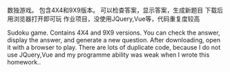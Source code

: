 数独游戏。
包含4X4和9X9版本。
可以检查答案，显示答案，生成新题目
下载后用浏览器打开即可玩
作业项目，没使用JQuery,Vue等，代码重复度较高

Sudoku game.
Contains 4X4 and 9X9 versions.
You can check the answer, display the answer, and generate a new question.
After downloading, open it with a browser to play.
There are lots of duplicate code, because I do not use JQuery,Vue and my programme ability was weak when I wrote this homework..
